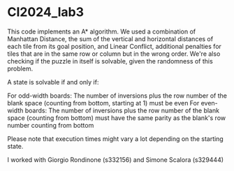 # CI2024_lab3
This code implements an A* algorithm. We used a combination of Manhattan Distance, the sum of the vertical and horizontal distances of each tile from its goal position, and Linear Conflict, additional penalties for tiles that are in the same row or column but in the wrong order. We're also checking if the puzzle in itself is solvable, given the randomness of this problem. 

A state is solvable if and only if:

For odd-width boards: The number of inversions plus the row number of the blank space (counting from bottom, starting at 1) must be even
For even-width boards: The number of inversions plus the row number of the blank space (counting from bottom) must have the same parity as the blank's row number counting from bottom

Please note that execution times might vary a lot depending on the starting state.

I worked with Giorgio Rondinone (s332156) and Simone Scalora (s329444)
